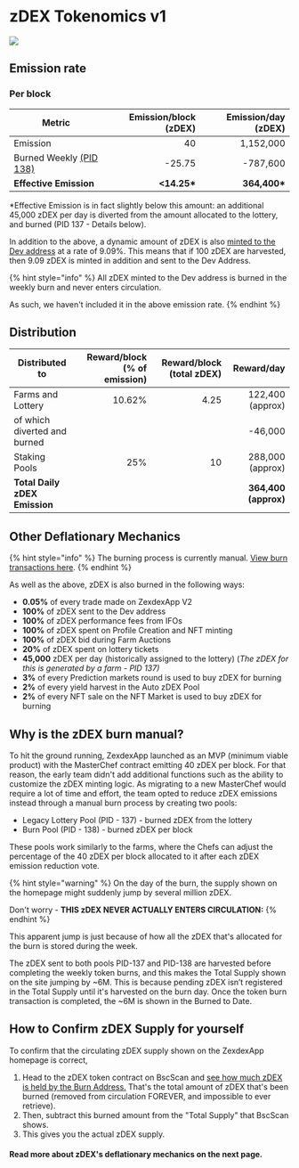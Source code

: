 # zDEX Tokenomics v1

![](../../.gitbook/images/en-1129.png)

## **Emission rate** <a href="#emission-rate" id="emission-rate"></a>

### **Per block**

| **Metric**                                                                   | **Emission/block (zDEX)** | **Emission/day (zDEX)** |
| ---------------------------------------------------------------------------- | ------------------------: | ----------------------: |
| Emission                                                                     |                        40 |               1,152,000 |
| Burned Weekly [(PID 138)](zDEX-tokenomics-v1.md#why-is-the-zDEX-burn-manual) |                    -25.75 |                -787,600 |
| **Effective Emission**                                                       |              **<14.25\*** |           **364,400\*** |

\*Effective Emission is in fact slightly below this amount: an additional 45,000 zDEX per day is diverted from the amount allocated to the lottery, and burned (PID 137 - Details below).

In addition to the above, a dynamic amount of zDEX is also [minted to the Dev address](https://bscscan.com/address/0xceba60280fb0ecd9a5a26a1552b90944770a4a0e#tokentxns) at a rate of 9.09%. This means that if 100 zDEX are harvested, then 9.09 zDEX is minted in addition and sent to the Dev Address.

{% hint style="info" %}
All zDEX minted to the Dev address is burned in the weekly burn and never enters circulation.&#x20;

As such, we haven't included it in the above emission rate.
{% endhint %}

## Distribution <a href="#distribution" id="distribution"></a>

| Distributed to                | Reward/block (% of emission) | Reward/block (total zDEX) |           Reward/day |
| ----------------------------- | ---------------------------: | ------------------------: | -------------------: |
| Farms and Lottery             |                       10.62% |                      4.25 |     122,400 (approx) |
| of which diverted and burned  |                              |                           |              -46,000 |
| Staking Pools                 |                          25% |                        10 |     288,000 (approx) |
| **Total Daily zDEX Emission** |                              |                           | **364,400 (approx)** |

## **Other Deflationary Mechanics** <a href="#other-deflationary-mechanics" id="other-deflationary-mechanics"></a>

{% hint style="info" %}
The burning process is currently manual. [View burn transactions here](https://bscscan.com/token/0x0e09fabb73bd3ade0a17ecc321fd13a19e81ce82?a=0x000000000000000000000000000000000000dead).
{% endhint %}

As well as the above, zDEX is also burned in the following ways:

- **0.05%** of every trade made on ZexdexApp V2
- **100%** of zDEX sent to the Dev address
- **100%** of zDEX performance fees from IFOs
- **100%** of zDEX spent on Profile Creation and NFT minting
- **100%** of zDEX bid during Farm Auctions
- **20%** of zDEX spent on lottery tickets
- **45,000** zDEX per day (historically assigned to the lottery) (_The zDEX for this is generated by a farm - PID 137)_
- **3%** of every Prediction markets round is used to buy zDEX for burning
- **2%** of every yield harvest in the Auto zDEX Pool
- **2%** of every NFT sale on the NFT Market is used to buy zDEX for burning

## Why is the zDEX burn manual?

To hit the ground running, ZexdexApp launched as an MVP (minimum viable product) with the MasterChef contract emitting 40 zDEX per block. For that reason, the early team didn't add additional functions such as the ability to customize the zDEX minting logic. As migrating to a new MasterChef would require a lot of time and effort, the team opted to reduce zDEX emissions instead through a manual burn process by creating two pools:

- Legacy Lottery Pool (PID - 137) - burned zDEX from the lottery
- Burn Pool (PID - 138) - burned zDEX per block

These pools work similarly to the farms, where the Chefs can adjust the percentage of the 40 zDEX per block allocated to it after each zDEX emission reduction vote.

{% hint style="warning" %}
On the day of the burn, the supply shown on the homepage might suddenly jump by several million zDEX.&#x20;

Don't worry - **THIS zDEX NEVER ACTUALLY ENTERS CIRCULATION:**
{% endhint %}

This apparent jump is just because of how all the zDEX that's allocated for the burn is stored during the week.&#x20;

The zDEX sent to both pools PID-137 and PID-138 are harvested before completing the weekly token burns, and this makes the Total Supply shown on the site jumping by \~6M. This is because pending zDEX isn’t registered in the Total Supply until it's harvested on the burn day. Once the token burn transaction is completed, the \~6M is shown in the Burned to Date.&#x20;

## How to Confirm zDEX Supply for yourself

To confirm that the circulating zDEX supply shown on the ZexdexApp homepage is correct,&#x20;

1. Head to the zDEX token contract on BscScan and [see how much zDEX is held by the Burn Address.](https://bscscan.com/token/0x0e09fabb73bd3ade0a17ecc321fd13a19e81ce82#balances) That's the total amount of zDEX that's been burned (removed from circulation FOREVER, and impossible to ever retrieve).
2. Then, subtract this burned amount from the "Total Supply" that BscScan shows.
3. This gives you the actual zDEX supply.

#### **Read more about zDEX's deflationary mechanics on the next page.** <a href="#read-more-about-zDEXs-deflationary-mechanics-on-the-next-page" id="read-more-about-zDEXs-deflationary-mechanics-on-the-next-page"></a>
